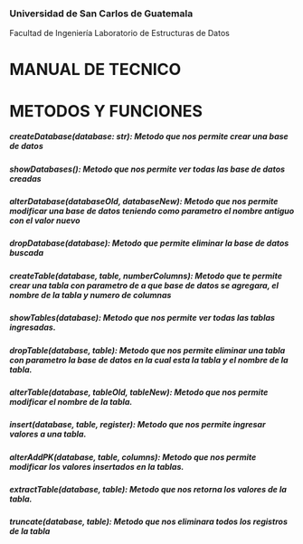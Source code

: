 ### Universidad de San Carlos de Guatemala
Facultad de Ingeniería
Laboratorio de Estructuras de Datos

# MANUAL DE TECNICO

# METODOS Y FUNCIONES
##### createDatabase(database: str): Metodo que nos permite crear una base de datos
##### showDatabases(): Metodo que nos permite ver todas las base de datos creadas
##### alterDatabase(databaseOld, databaseNew): Metodo que nos permite modificar una base de datos teniendo como parametro el nombre antiguo con el valor nuevo
##### dropDatabase(database): Metodo que permite eliminar la base de datos buscada 
##### createTable(database, table, numberColumns): Metodo que te permite crear una tabla con parametro de a que base de datos se agregara, el nombre de la tabla y numero de columnas
##### showTables(database): Metodo que nos permite ver todas las tablas ingresadas.
##### dropTable(database, table): Metodo que nos permite eliminar una tabla con parametro la base de datos en la cual esta la tabla y el nombre de la tabla.
##### alterTable(database, tableOld, tableNew): Metodo que nos permite modificar el nombre de la tabla.
##### insert(database, table, register): Metodo que nos permite ingresar valores a una tabla.
##### alterAddPK(database, table, columns): Metodo que nos permite modificar los valores insertados en la tablas.
##### extractTable(database, table): Metodo que nos retorna los valores de la tabla.
##### truncate(database, table): Metodo que nos eliminara todos los registros de la tabla
